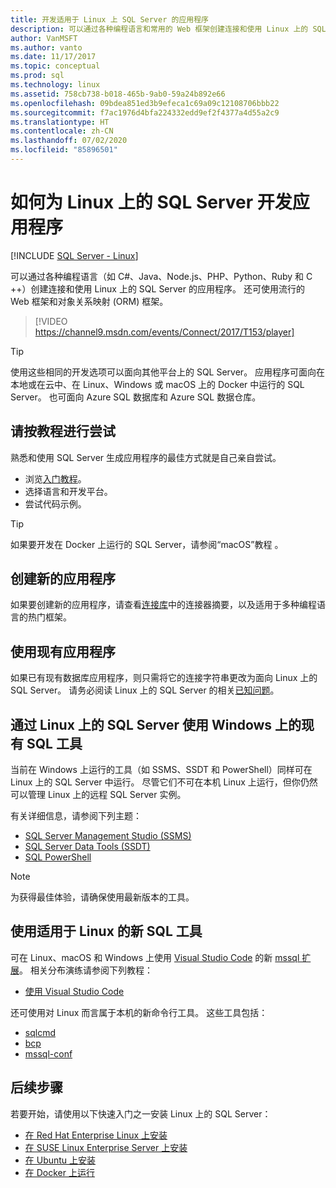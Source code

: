 ```yaml
---
title: 开发适用于 Linux 上 SQL Server 的应用程序
description: 可以通过各种编程语言和常用的 Web 框架创建连接和使用 Linux 上的 SQL Server 的应用程序。
author: VanMSFT
ms.author: vanto
ms.date: 11/17/2017
ms.topic: conceptual
ms.prod: sql
ms.technology: linux
ms.assetid: 758cb738-b018-465b-9ab0-59a24b892e66
ms.openlocfilehash: 09bdea851ed3b9efeca1c69a09c12108706bbb22
ms.sourcegitcommit: f7ac1976d4bfa224332edd9ef2f4377a4d55a2c9
ms.translationtype: HT
ms.contentlocale: zh-CN
ms.lasthandoff: 07/02/2020
ms.locfileid: "85896501"
---
```

# <a name="how-to-get-started-developing-applications-for-sql-server-on-linux"></a>如何为 Linux 上的 SQL Server 开发应用程序

[!INCLUDE [SQL Server - Linux](../includes/applies-to-version/sql-linux.md)]

可以通过各种编程语言（如 C#、Java、Node.js、PHP、Python、Ruby 和 C ++）创建连接和使用 Linux 上的 SQL Server 的应用程序。 还可使用流行的 Web 框架和对象关系映射 (ORM) 框架。

> [!VIDEO https://channel9.msdn.com/events/Connect/2017/T153/player]

> [!TIP]
> 使用这些相同的开发选项可以面向其他平台上的 SQL Server。 应用程序可面向在本地或在云中、在 Linux、Windows 或 macOS 上的 Docker 中运行的 SQL Server。 也可面向 Azure SQL 数据库和 Azure SQL 数据仓库。

## <a name="try-the-tutorials"></a>请按教程进行尝试

熟悉和使用 SQL Server 生成应用程序的最佳方式就是自己亲自尝试。

- 浏览[入门教程](https://aka.ms/sqldev)。
- 选择语言和开发平台。
- 尝试代码示例。

> [!TIP]
> 如果要开发在 Docker 上运行的 SQL Server，请参阅“macOS”教程  。

## <a name="create-new-applications"></a>创建新的应用程序

如果要创建新的应用程序，请查看[连接库](sql-server-linux-develop-connectivity-libraries.md)中的连接器摘要，以及适用于多种编程语言的热门框架。

## <a name="use-existing-applications"></a>使用现有应用程序

如果已有现有数据库应用程序，则只需将它的连接字符串更改为面向 Linux 上的 SQL Server。 请务必阅读 Linux 上的 SQL Server 的相关[已知问题](sql-server-linux-release-notes.md)。

## <a name="use-existing-sql-tools-on-windows-with-sql-server-on-linux"></a>通过 Linux 上的 SQL Server 使用 Windows 上的现有 SQL 工具

当前在 Windows 上运行的工具（如 SSMS、SSDT 和 PowerShell）同样可在 Linux 上的 SQL Server 中运行。 尽管它们不可在本机 Linux 上运行，但你仍然可以管理 Linux 上的远程 SQL Server 实例。 

有关详细信息，请参阅下列主题：

- [SQL Server Management Studio (SSMS)](sql-server-linux-manage-ssms.md)
- [SQL Server Data Tools (SSDT)](sql-server-linux-develop-use-ssdt.md)
- [SQL PowerShell](sql-server-linux-manage-powershell.md)

> [!Note]
> 为获得最佳体验，请确保使用最新版本的工具。

## <a name="use-new-sql-tools-for-linux"></a>使用适用于 Linux 的新 SQL 工具

可在 Linux、macOS 和 Windows 上使用 [Visual Studio Code](https://code.visualstudio.com) 的新 [mssql 扩展](https://aka.ms/mssql-marketplace)。 相关分布演练请参阅下列教程：

- [使用 Visual Studio Code](sql-server-linux-develop-use-vscode.md)

还可使用对 Linux 而言属于本机的新命令行工具。 这些工具包括：

- [sqlcmd](../tools/sqlcmd-utility.md)
- [bcp](sql-server-linux-migrate-bcp.md)
- [mssql-conf](sql-server-linux-configure-mssql-conf.md)

## <a name="next-steps"></a>后续步骤

若要开始，请使用以下快速入门之一安装 Linux 上的 SQL Server：

- [在 Red Hat Enterprise Linux 上安装](quickstart-install-connect-red-hat.md)
- [在 SUSE Linux Enterprise Server 上安装](quickstart-install-connect-suse.md)
- [在 Ubuntu 上安装](quickstart-install-connect-ubuntu.md)
- [在 Docker 上运行](quickstart-install-connect-ubuntu.md)

